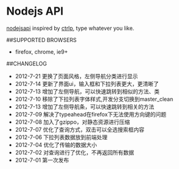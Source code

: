 # Nodejs API
[nodejsapi](http://nodejsapi.cloudfoundry.com/) inspired by [ctrlp](https://github.com/kien/ctrlp.vim/), type whatever you like.

##SUPPORTED BROWSERS
* firefox, chrome, ie9+

##CHANGELOG
* 2012-7-21 更换了页面风格，左侧导航分类进行显示
* 2012-7-14 更新了界面ui，输入框和下拉列表更大，更清晰了
* 2012-7-13 增加了左侧导航，可以快速跳转到相似的方法、类
* 2012-7-10 移除了下拉列表字体样式,开发分支切换到master_clean
* 2012-7-13 增加了左侧导航条，可以快速跳转到相关的方法
* 2012-7-09 解决了typeahead在firefox下无法使用方向键的问题
* 2012-7-08 加入了gzippo，对静态资源进行压缩
* 2012-7-07 优化了查询方式，双击可以全选搜索框内容
* 2012-7-06 下拉列表数据放到前端处理
* 2012-7-04 优化了传输的数据大小
* 2012-7-02 对查询进行了优化，不再返回所有数据
* 2012-7-01 第一次发布
